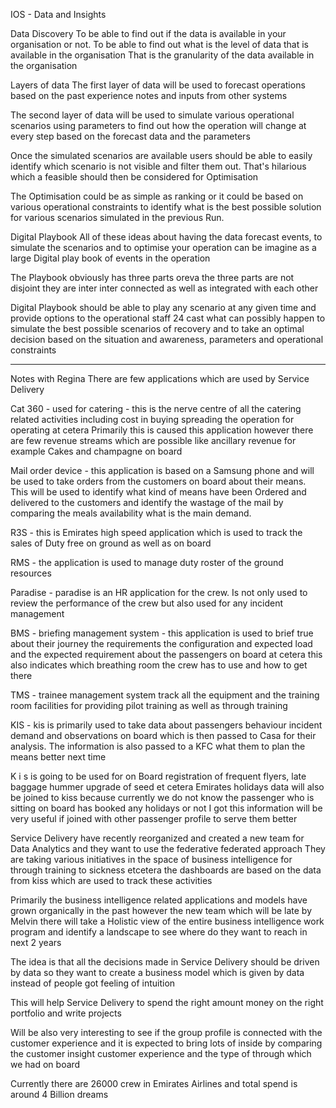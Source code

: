 IOS - Data and Insights

Data Discovery
To be able to find out if the data is available in your organisation or not.
To be able to find out what is the level of data that is available in the organisation
That is the granularity of the data available in the organisation


Layers of data
The first layer of data will be used to forecast operations based on the past experience notes and inputs from other systems

The second layer of data will be used to simulate various operational scenarios using parameters to find out how the operation will change at every step based on the forecast data and the parameters

Once the simulated scenarios are available users should be able to easily identify which scenario is not visible and filter them out. That's hilarious which a feasible should then be considered for Optimisation

The Optimisation could be as simple as ranking or it could be based on various operational constraints to identify what is the best possible solution for various scenarios simulated in the previous Run.


Digital Playbook
All of these ideas about having the data forecast events, to simulate the scenarios and to optimise your operation can be imagine as a large Digital play book of events in the operation

The Playbook obviously has three parts oreva the three parts are not disjoint they are inter inter connected as well as integrated with each other

Digital Playbook should be able to play any scenario at any given time and provide options to the operational staff 24 cast what can possibly happen to simulate the best possible scenarios of recovery and to take an optimal decision based on the situation and awareness, parameters and operational constraints

-----------

Notes with Regina
There are few applications which are used by Service Delivery

Cat 360 - used for catering - this is the nerve centre of all the catering related activities including cost in buying spreading the operation for operating at cetera
Primarily this is caused this application however there are few revenue streams which are possible like ancillary revenue for example Cakes and champagne on board

Mail order device - this application is based on a Samsung phone and will be used to take orders from the customers on board about their means. This will be used to identify what kind of means have been Ordered and delivered to the customers and identify the wastage of the mail by comparing the meals availability what is the main demand.

R3S - this is Emirates high speed application which is used to track the sales of Duty free on ground as well as on board

RMS - the application is used to manage duty roster of the ground resources

Paradise - paradise is an HR application for the crew. Is not only used to review the performance of the crew but also used for any incident management

BMS - briefing management system - this application is used to brief true about their journey the requirements the configuration and expected load and the expected requirement about the passengers on board at cetera this also indicates which breathing room the crew has to use and how to get there

TMS - trainee management system track all the equipment and the training room facilities for providing pilot training as well as through training

KIS - kis is primarily used to take data about passengers behaviour incident demand and observations on board which is then passed to Casa for their analysis. The information is also passed to a KFC what them to plan the means better next time

K i s is going to be used for on Board registration of frequent flyers, late baggage hummer upgrade of seed et cetera
Emirates holidays data will also be joined to kiss because currently we do not know the passenger who is sitting on board has booked any holidays or not I got this information will be very useful if joined with other passenger profile to serve them better

Service Delivery have recently reorganized and created a new team for Data Analytics and they want to use the federative federated approach
They are taking various initiatives in the space of business intelligence for through training to sickness etcetera the dashboards are based on the data from kiss which are used to track these activities

Primarily the business intelligence related applications and models have grown organically in the past however the new team which will be late by Melvin there will take a Holistic view of the entire business intelligence work program and identify a landscape to see where do they want to reach in next 2 years

The idea is that all the decisions made in Service Delivery should be driven by data so they want to create a business model which is given by data instead of people got feeling of intuition

This will help Service Delivery to spend the right amount money on the right portfolio and write projects

Will be also very interesting to see if the group profile is connected with the customer experience and it is expected to bring lots of inside by comparing the customer insight customer experience and the type of through which we had on board

Currently there are 26000 crew in Emirates Airlines and total spend is around 4 Billion dreams


